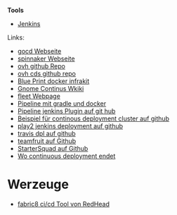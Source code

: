 **Tools**
* [Jenkins](../jenkins)


Links:
* [gocd Webseite](https://www.gocd.io/)
* [spinnaker Webseite](http://www.spinnaker.io/docs/installation-tools)
* [ovh github Repo](https://github.com/ovh)
* [ovh cds github repo](https://github.com/ovh/cds)
* [Blue Print docker infrakit](https://www.gesellix.net/post/blue-green-deployment-with-docker-infrakit/)
* [Gnome Continus Wkiki](https://wiki.gnome.org/action/show/Projects/GnomeContinuous?action=show&redirect=GnomeContinuous)
* [fleet Webpage](https://github.com/substack/fleet)
* [Pipeline mit gradle und docker](https://github.com/gesellix/pipeline-with-gradle-and-docker)
* [Pipeline jenkins Plugin auf git hub](https://github.com/pearsontechnology/deployment-pipeline-jenkins-plugin)
* [Beispiel für continous deployment cluster auf github](https://github.com/substack/continuous-deployment-cluster)
* [play2 jenkins deployment auf github](https://github.com/mchv/play2-jenkins-deployment)
* [travis dpl auf github](https://github.com/travis-ci/dpl)
* [teamfruit auf Github](https://github.com/teamfruit/defend_against_fruit)
* [StarterSquad auf Github](https://github.com/StarterSquad/prudentia)
* [Wo continuous deployment endet](https://www.gesellix.net/post/where-continuous-deployment-ends/)



# Werzeuge
* [fabric8 ci/cd Tool von RedHead](../fabric8)